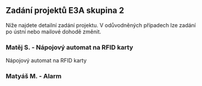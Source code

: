 ## Zadání projektů E3A skupina 2

Níže najdete detailní zadání projektu. V odůvodněných případech lze zadání po ústní nebo mailové dohodě změnit. 


### Matěj S. - Nápojový automat na RFID karty
Nápojový automat na RFID karty

### Matyáš M. - Alarm
